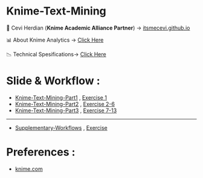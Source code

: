 # Knime-Text-Mining

<span>&#129311;</span> Cevi Herdian (**Knime Academic Alliance Partner**)  -> [itsmecevi.github.io](https://itsmecevi.github.io/) 

<span>&#128202;</span> About Knime Analytics -> [Click Here](https://www.knime.com/about)

<span>&#128201;</span> Technical Spesifications-> [Click Here](https://www.knime.com/software-overview)

# Slide & Workflow : 

* [Knime-Text-Mining-Part1](https://docs.google.com/presentation/d/1M9HkOPyejCvAai7yoY9t1GGJtYceEHu4cyHBSZzdQnA/edit?usp=sharing) , [Exercise 1](https://github.com/itsmecevi/TextprocessingCourse-Exercise1/blob/master/TextprocessingCourse-Exercise1.knar)
* [Knime-Text-Mining-Part2](https://docs.google.com/presentation/d/1bvvs7D0BYJGFmPCjObbRLAXU60O4GhoYVvvI6i_TkOk/edit?usp=sharing) , [Exercise 2-6](https://github.com/itsmecevi/TextprocessingCourse-Exercises2-6/blob/master/TextprocessingCourse-Exercises2-6.knar)
* [Knime-Text-Mining-Part3](https://docs.google.com/presentation/d/1xeFdft5niJkFHm4MAmWPnCOiAk5n5jhUWWt3Iw6r6Lc/edit?usp=sharing) , [Exercise 7-13](https://github.com/itsmecevi/TextprocessingCourse-Exercises7-13/blob/master/TextprocessingCourse-Exercises7-13.knar)

_____

* [Supplementary-Workflows](https://docs.google.com/presentation/d/1RLnkQkgbD2ihMC1HePxPbZoxaeqHyf6UlhNDXfk2SXs/edit?usp=sharing) , [Exercise](https://github.com/itsmecevi/TextprocessingCourse-Exercises7-13/blob/master/TextprocessingCourse-Exercises7-13.knar)


   
# Preferences :

* [knime.com](https://www.knime.com/)
